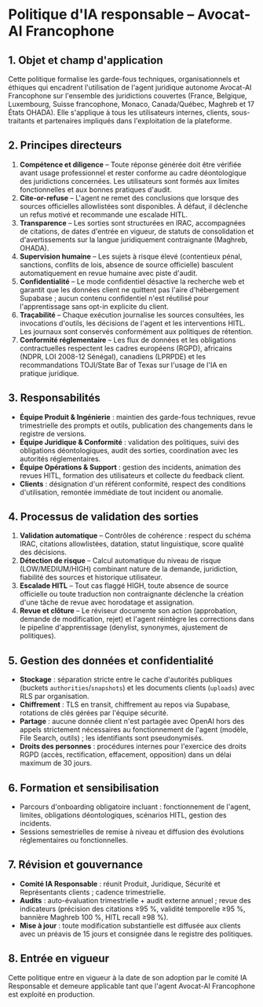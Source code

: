 # Politique d'IA responsable – Avocat-AI Francophone

## 1. Objet et champ d'application
Cette politique formalise les garde-fous techniques, organisationnels et éthiques qui encadrent l'utilisation de l'agent juridique autonome Avocat-AI Francophone sur l'ensemble des juridictions couvertes (France, Belgique, Luxembourg, Suisse francophone, Monaco, Canada/Québec, Maghreb et 17 États OHADA). Elle s'applique à tous les utilisateurs internes, clients, sous-traitants et partenaires impliqués dans l'exploitation de la plateforme.

## 2. Principes directeurs
1. **Compétence et diligence** – Toute réponse générée doit être vérifiée avant usage professionnel et rester conforme au cadre déontologique des juridictions concernées. Les utilisateurs sont formés aux limites fonctionnelles et aux bonnes pratiques d'audit.
2. **Cite-or-refuse** – L'agent ne remet des conclusions que lorsque des sources officielles allowlistées sont disponibles. À défaut, il déclenche un refus motivé et recommande une escalade HITL.
3. **Transparence** – Les sorties sont structurées en IRAC, accompagnées de citations, de dates d'entrée en vigueur, de statuts de consolidation et d'avertissements sur la langue juridiquement contraignante (Maghreb, OHADA).
4. **Supervision humaine** – Les sujets à risque élevé (contentieux pénal, sanctions, conflits de lois, absence de source officielle) basculent automatiquement en revue humaine avec piste d'audit.
5. **Confidentialité** – Le mode confidentiel désactive la recherche web et garantit que les données client ne quittent pas l'aire d'hébergement Supabase ; aucun contenu confidentiel n'est réutilisé pour l'apprentissage sans opt-in explicite du client.
6. **Traçabilité** – Chaque exécution journalise les sources consultées, les invocations d'outils, les décisions de l'agent et les interventions HITL. Les journaux sont conservés conformément aux politiques de rétention.
7. **Conformité réglementaire** – Les flux de données et les obligations contractuelles respectent les cadres européens (RGPD), africains (NDPR, LOI 2008-12 Sénégal), canadiens (LPRPDE) et les recommandations TOJI/State Bar of Texas sur l'usage de l'IA en pratique juridique.

## 3. Responsabilités
- **Équipe Produit & Ingénierie** : maintien des garde-fous techniques, revue trimestrielle des prompts et outils, publication des changements dans le registre de versions.
- **Équipe Juridique & Conformité** : validation des politiques, suivi des obligations déontologiques, audit des sorties, coordination avec les autorités réglementaires.
- **Équipe Opérations & Support** : gestion des incidents, animation des revues HITL, formation des utilisateurs et collecte du feedback client.
- **Clients** : désignation d'un référent conformité, respect des conditions d'utilisation, remontée immédiate de tout incident ou anomalie.

## 4. Processus de validation des sorties
1. **Validation automatique** – Contrôles de cohérence : respect du schéma IRAC, citations allowlistées, datation, statut linguistique, score qualité des décisions.
2. **Détection de risque** – Calcul automatique du niveau de risque (LOW/MEDIUM/HIGH) combinant nature de la demande, juridiction, fiabilité des sources et historique utilisateur.
3. **Escalade HITL** – Tout cas flaggé HIGH, toute absence de source officielle ou toute traduction non contraignante déclenche la création d'une tâche de revue avec horodatage et assignation.
4. **Revue et clôture** – Le réviseur documente son action (approbation, demande de modification, rejet) et l'agent réintègre les corrections dans le pipeline d'apprentissage (denylist, synonymes, ajustement de politiques).

## 5. Gestion des données et confidentialité
- **Stockage** : séparation stricte entre le cache d'autorités publiques (buckets `authorities`/`snapshots`) et les documents clients (`uploads`) avec RLS par organisation.
- **Chiffrement** : TLS en transit, chiffrement au repos via Supabase, rotations de clés gérées par l'équipe sécurité.
- **Partage** : aucune donnée client n'est partagée avec OpenAI hors des appels strictement nécessaires au fonctionnement de l'agent (modèle, File Search, outils) ; les identifiants sont pseudonymisés.
- **Droits des personnes** : procédures internes pour l'exercice des droits RGPD (accès, rectification, effacement, opposition) dans un délai maximum de 30 jours.

## 6. Formation et sensibilisation
- Parcours d'onboarding obligatoire incluant : fonctionnement de l'agent, limites, obligations déontologiques, scénarios HITL, gestion des incidents.
- Sessions semestrielles de remise à niveau et diffusion des évolutions réglementaires ou fonctionnelles.

## 7. Révision et gouvernance
- **Comité IA Responsable** : réunit Produit, Juridique, Sécurité et Représentants clients ; cadence trimestrielle.
- **Audits** : auto-évaluation trimestrielle + audit externe annuel ; revue des indicateurs (précision des citations ≥95 %, validité temporelle ≥95 %, bannière Maghreb 100 %, HITL recall ≥98 %).
- **Mise à jour** : toute modification substantielle est diffusée aux clients avec un préavis de 15 jours et consignée dans le registre des politiques.

## 8. Entrée en vigueur
Cette politique entre en vigueur à la date de son adoption par le comité IA Responsable et demeure applicable tant que l'agent Avocat-AI Francophone est exploité en production.
